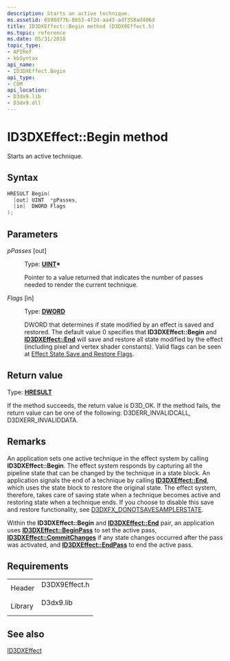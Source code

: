 ```yaml
---
description: Starts an active technique.
ms.assetid: 6598d77b-8b53-4f2d-aa43-adf358ad486d
title: ID3DXEffect::Begin method (D3DX9Effect.h)
ms.topic: reference
ms.date: 05/31/2018
topic_type: 
- APIRef
- kbSyntax
api_name: 
- ID3DXEffect.Begin
api_type: 
- COM
api_location: 
- D3dx9.lib
- D3dx9.dll
---
```


# ID3DXEffect::Begin method

Starts an active technique.

## Syntax


```C++
HRESULT Begin(
  [out] UINT  *pPasses,
  [in]  DWORD Flags
);
```



## Parameters

<dl> <dt>

*pPasses* \[out\]
</dt> <dd>

Type: **[**UINT**](../winprog/windows-data-types.md)\***

Pointer to a value returned that indicates the number of passes needed to render the current technique.

</dd> <dt>

*Flags* \[in\]
</dt> <dd>

Type: **[**DWORD**](../winprog/windows-data-types.md)**

DWORD that determines if state modified by an effect is saved and restored. The default value 0 specifies that **ID3DXEffect::Begin** and [**ID3DXEffect::End**](id3dxeffect--end.md) will save and restore all state modified by the effect (including pixel and vertex shader constants). Valid flags can be seen at [Effect State Save and Restore Flags](d3dxfx.md).

</dd> </dl>

## Return value

Type: **[**HRESULT**](https://msdn.microsoft.com/library/Bb401631(v=MSDN.10).aspx)**

If the method succeeds, the return value is D3D\_OK. If the method fails, the return value can be one of the following: D3DERR\_INVALIDCALL, D3DXERR\_INVALIDDATA.

## Remarks

An application sets one active technique in the effect system by calling **ID3DXEffect::Begin**. The effect system responds by capturing all the pipeline state that can be changed by the technique in a state block. An application signals the end of a technique by calling [**ID3DXEffect::End**](id3dxeffect--end.md), which uses the state block to restore the original state. The effect system, therefore, takes care of saving state when a technique becomes active and restoring state when a technique ends. If you choose to disable this save and restore functionality, see [D3DXFX\_DONOTSAVESAMPLERSTATE](d3dxfx.md).

Within the **ID3DXEffect::Begin** and [**ID3DXEffect::End**](id3dxeffect--end.md) pair, an application uses [**ID3DXEffect::BeginPass**](id3dxeffect--beginpass.md) to set the active pass, [**ID3DXEffect::CommitChanges**](id3dxeffect--commitchanges.md) if any state changes occurred after the pass was activated, and [**ID3DXEffect::EndPass**](id3dxeffect--endpass.md) to end the active pass.

## Requirements



|                    |                                                                                          |
|--------------------|------------------------------------------------------------------------------------------|
| Header<br/>  | <dl> <dt>D3DX9Effect.h</dt> </dl> |
| Library<br/> | <dl> <dt>D3dx9.lib</dt> </dl>     |



## See also

<dl> <dt>

[ID3DXEffect](id3dxeffect.md)
</dt> </dl>

 

 
